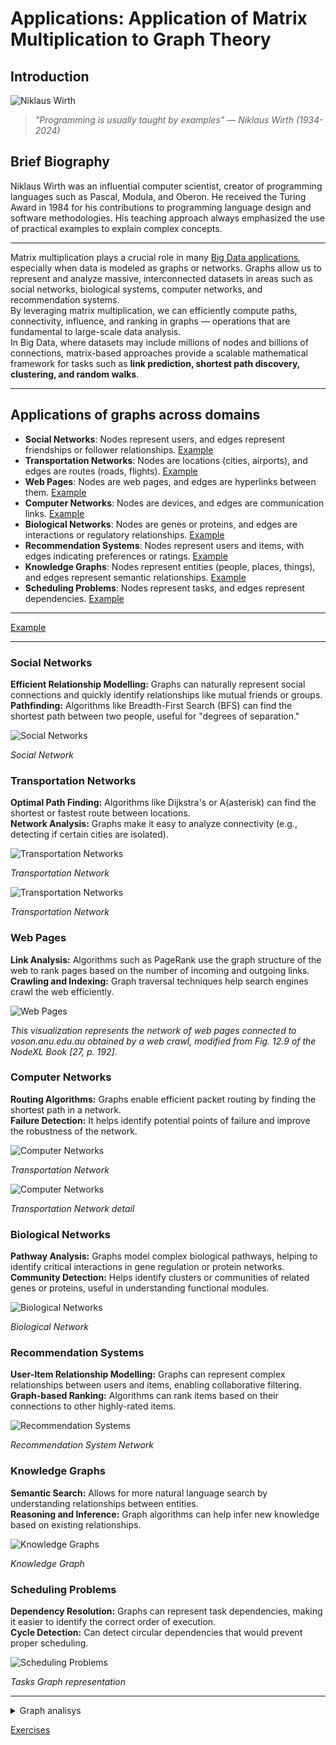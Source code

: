 # Applications: Application of Matrix Multiplication to Graph Theory

## Introduction

![Niklaus Wirth](NiklausWirth.png "Niklaus Wirth")

> *"Programming is usually taught by examples" — Niklaus Wirth (1934-2024)*  

## Brief Biography  

Niklaus Wirth was an influential computer scientist, creator of programming languages such as Pascal, Modula, and Oberon. He received the Turing Award in 1984 for his contributions to programming language design and software methodologies. His teaching approach always emphasized the use of practical examples to explain complex concepts.

---

Matrix multiplication plays a crucial role in many [Big Data applications](usesmatrixmultiplication.md), especially when data is modeled as graphs or networks. Graphs allow us to represent and analyze massive, interconnected datasets in areas such as social networks, biological systems, computer networks, and recommendation systems.  
By leveraging matrix multiplication, we can efficiently compute paths, connectivity, influence, and ranking in graphs — operations that are fundamental to large-scale data analysis.  
In Big Data, where datasets may include millions of nodes and billions of connections, matrix-based approaches provide a scalable mathematical framework for tasks such as **link prediction, shortest path discovery, clustering, and random walks**.

---

## Applications of graphs across domains

- **Social Networks**: Nodes represent users, and edges represent friendships or follower relationships.  [Example](social_network.md)
- **Transportation Networks**: Nodes are locations (cities, airports), and edges are routes (roads, flights). [Example](transportation_network.md) 
- **Web Pages**: Nodes are web pages, and edges are hyperlinks between them. [Example](web_pages.md)   
- **Computer Networks**: Nodes are devices, and edges are communication links.  [Example](computer_network.md)   
- **Biological Networks**: Nodes are genes or proteins, and edges are interactions or regulatory relationships.  [Example](biological_network.md)   
- **Recommendation Systems**: Nodes represent users and items, with edges indicating preferences or ratings.  [Example](recommendation_system.md)   
- **Knowledge Graphs**: Nodes represent entities (people, places, things), and edges represent semantic relationships. [Example](knowledge_graph.md)  
- **Scheduling Problems**: Nodes represent tasks, and edges represent dependencies. [Example](scheduling_problem.md) 

---

[Example](additive_vs_multiplicative.md) 

---

### Social Networks

**Efficient Relationship Modelling:** Graphs can naturally represent social connections and quickly identify relationships like mutual friends or groups.  
**Pathfinding:** Algorithms like Breadth-First Search (BFS) can find the shortest path between two people, useful for "degrees of separation."

![Social Networks](SocialNetworks.png "Social Networks")


*Social Network*


### Transportation Networks

**Optimal Path Finding:** Algorithms like Dijkstra's or A(asterisk) can find the shortest or fastest route between locations.  
**Network Analysis:** Graphs make it easy to analyze connectivity (e.g., detecting if certain cities are isolated).

![Transportation Networks](TransportationNetwork1.png "Transportation Networks")

*Transportation Network*

![Transportation Networks](TransportationNetwork2.png "Transportation Networks")

*Transportation Network*



### Web Pages

**Link Analysis:** Algorithms such as PageRank use the graph structure of the web to rank pages based on the number of incoming and outgoing links.  
**Crawling and Indexing:** Graph traversal techniques help search engines crawl the web efficiently.

![Web Pages](WebPages.png "Web Pages")

*This visualization represents the network of web pages connected to voson.anu.edu.au obtained by a web crawl, modified from Fig. 12.9 of the NodeXL Book [27, p. 192].*



### Computer Networks

**Routing Algorithms:** Graphs enable efficient packet routing by finding the shortest path in a network.  
**Failure Detection:** It helps identify potential points of failure and improve the robustness of the network.

![Computer Networks](ComputerNetwork1.png "Computer Networks")

*Transportation Network*


![Computer Networks](ComputerNetwork2.png "Computer Networks")

*Transportation Network detail*


### Biological Networks

**Pathway Analysis:** Graphs model complex biological pathways, helping to identify critical interactions in gene regulation or protein networks.  
**Community Detection:** Helps identify clusters or communities of related genes or proteins, useful in understanding functional modules.

![Biological Networks](BiologicalNetwork.png "Biological Networks")

*Biological Network*


### Recommendation Systems

**User-Item Relationship Modelling:** Graphs can represent complex relationships between users and items, enabling collaborative filtering.  
**Graph-based Ranking:** Algorithms can rank items based on their connections to other highly-rated items.

![Recommendation Systems](RecommendationSystem.png "Recommendation Systems")

*Recommendation System Network*


### Knowledge Graphs

**Semantic Search:** Allows for more natural language search by understanding relationships between entities.  
**Reasoning and Inference:** Graph algorithms can help infer new knowledge based on existing relationships.

![Knowledge Graphs](KnowledgeGraph.png "Knowledge Graphs")

*Knowledge Graph*


### Scheduling Problems

**Dependency Resolution:** Graphs can represent task dependencies, making it easier to identify the correct order of execution.  
**Cycle Detection:** Can detect circular dependencies that would prevent proper scheduling.

![Scheduling Problems](SchedulingProblem.png "Scheduling Problems")

*Tasks Graph representation*

---

<!--[Application Graph Extended](applications_graphs_extended.md)-->

<details>
<summary> Graph analisys</summary>
<p>Besides paths and influence, graph analysis usually includes:</p>
<p> <strong>Communities</strong> (natural groups)</p>
<p> <strong>Centrality</strong> (ways of measuring importance)</p>
<p> <strong>Anomalies</strong> (detecting unusual nodes)</p>
<p> <strong>Temporal evolution</strong> (network dynamics)</p>
<p> <strong>Diffusion/propagation</strong> (information, viruses, etc.)</p>
<p> <strong>Patterns and motifs</strong> (recurring local structures)</p>
<p> <strong>Matching</strong> (users–items, resources–tasks)</p>
<p> <strong>Robustness</strong> (what happens if nodes/edges fail)</p>
</details>

[Exercises](graphs_exercises.md)
